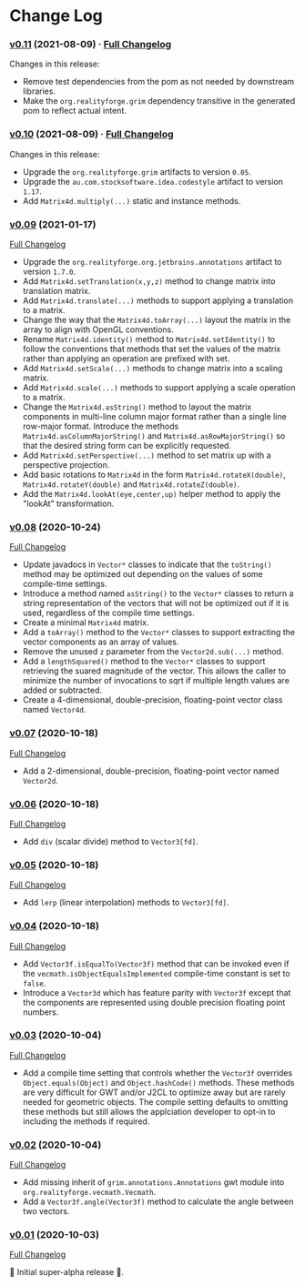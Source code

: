 # Change Log

### [v0.11](https://github.com/realityforge/vecmath/tree/v0.11) (2021-08-09) · [Full Changelog](https://github.com/spritz/spritz/compare/v0.10...v0.11)

Changes in this release:

* Remove test dependencies from the pom as not needed by downstream libraries.
* Make the `org.realityforge.grim` dependency transitive in the generated pom to reflect actual intent.

### [v0.10](https://github.com/realityforge/vecmath/tree/v0.10) (2021-08-09) · [Full Changelog](https://github.com/spritz/spritz/compare/v0.09...v0.10)

Changes in this release:

* Upgrade the `org.realityforge.grim` artifacts to version `0.05`.
* Upgrade the `au.com.stocksoftware.idea.codestyle` artifact to version `1.17`.
* Add `Matrix4d.multiply(...)` static and instance methods.

### [v0.09](https://github.com/realityforge/vecmath/tree/v0.09) (2021-01-17)
[Full Changelog](https://github.com/realityforge/vecmath/compare/v0.08...v0.09)

* Upgrade the `org.realityforge.org.jetbrains.annotations` artifact to version `1.7.0`.
* Add `Matrix4d.setTranslation(x,y,z)` method to change matrix into translation matrix.
* Add `Matrix4d.translate(...)` methods to support applying a translation to a matrix.
* Change the way that the `Matrix4d.toArray(...)` layout the matrix in the array to align with OpenGL conventions.
* Rename `Matrix4d.identity()` method to `Matrix4d.setIdentity()` to follow the conventions that methods that set the values of the matrix rather than applying an operation are prefixed with set.
* Add `Matrix4d.setScale(...)` methods to change matrix into a scaling matrix.
* Add `Matrix4d.scale(...)` methods to support applying a scale operation to a matrix.
* Change the `Matrix4d.asString()` method to layout the matrix components in multi-line column major format rather than a single line row-major format. Introduce the methods `Matrix4d.asColumnMajorString()` and `Matrix4d.asRowMajorString()` so that the desired string form can be explicitly requested.
* Add `Matrix4d.setPerspective(...)` method to set matrix up with a perspective projection.
* Add basic rotations to `Matrix4d` in the form `Matrix4d.rotateX(double)`, `Matrix4d.rotateY(double)` and `Matrix4d.rotateZ(double)`.
* Add the `Matrix4d.lookAt(eye,center,up)` helper method to apply the "lookAt" transformation.

### [v0.08](https://github.com/realityforge/vecmath/tree/v0.08) (2020-10-24)
[Full Changelog](https://github.com/realityforge/vecmath/compare/v0.07...v0.08)

* Update javadocs in `Vector*` classes to indicate that the `toString()` method may be optimized out depending on the values of some compile-time settings.
* Introduce a method named `asString()` to the `Vector*` classes to return a string representation of the vectors that
  will not be optimized out if it is used, regardless of the compile time settings.
* Create a minimal `Matrix4d` matrix.
* Add a `toArray()` method to the `Vector*` classes to support extracting the vector components as an array of values.
* Remove the unused `z` parameter from the `Vector2d.sub(...)` method.
* Add a `lengthSquared()` method to the `Vector*` classes to support retrieving the suared magnitude of the vector. This allows the caller to minimize the number of invocations to sqrt if multiple length values are added or subtracted.
* Create a 4-dimensional, double-precision, floating-point vector class named `Vector4d`.

### [v0.07](https://github.com/realityforge/vecmath/tree/v0.07) (2020-10-18)
[Full Changelog](https://github.com/realityforge/vecmath/compare/v0.06...v0.07)

* Add a 2-dimensional, double-precision, floating-point vector named `Vector2d`.

### [v0.06](https://github.com/realityforge/vecmath/tree/v0.06) (2020-10-18)
[Full Changelog](https://github.com/realityforge/vecmath/compare/v0.05...v0.06)

* Add `div` (scalar divide) method to `Vector3[fd]`.

### [v0.05](https://github.com/realityforge/vecmath/tree/v0.05) (2020-10-18)
[Full Changelog](https://github.com/realityforge/vecmath/compare/v0.04...v0.05)

* Add `lerp` (linear interpolation) methods to `Vector3[fd]`.

### [v0.04](https://github.com/realityforge/vecmath/tree/v0.04) (2020-10-18)
[Full Changelog](https://github.com/realityforge/vecmath/compare/v0.03...v0.04)

* Add `Vector3f.isEqualTo(Vector3f)` method that can be invoked even if the `vecmath.isObjectEqualsImplemented`
  compile-time constant is set to `false`.
* Introduce a `Vector3d` which has feature parity with `Vector3f` except that the components are represented
  using double precision floating point numbers.

### [v0.03](https://github.com/realityforge/vecmath/tree/v0.03) (2020-10-04)
[Full Changelog](https://github.com/realityforge/vecmath/compare/v0.02...v0.03)

* Add a compile time setting that controls whether the `Vector3f` overrides `Object.equals(Object)` and
  `Object.hashCode()` methods. These methods are very difficult for GWT and/or J2CL to optimize away but
  are rarely needed for geometric objects. The compile setting defaults to omitting these methods but still
  allows the applciation developer to opt-in to including the methods if required.

### [v0.02](https://github.com/realityforge/vecmath/tree/v0.02) (2020-10-04)
[Full Changelog](https://github.com/realityforge/vecmath/compare/v0.01...v0.02)

* Add missing inherit of `grim.annotations.Annotations` gwt module into `org.realityforge.vecmath.Vecmath`.
* Add a `Vector3f.angle(Vector3f)` method to calculate the angle between two vectors.

### [v0.01](https://github.com/realityforge/vecmath/tree/v0.01) (2020-10-03)
[Full Changelog](https://github.com/realityforge/vecmath/compare/c629a14f7295a371410e3a500d252917a8ee0c33...v0.01)

🎉 Initial super-alpha release 🎉.
